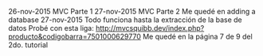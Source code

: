 26-nov-2015	MVC Parte 1
27-nov-2015	MVC Parte 2
		Me quedé en adding a database
27-nov-2015	Todo funciona hasta la extracción de la base de datos
		Probé con esta liga:
		http://mvcsquibb.dev/index.php?producto&codigobarra=7501000629770
		Me quedé en la página 7 de 9 del 2do. tutorial

